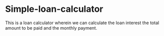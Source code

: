 # Simple-loan-calculator
This is a loan calculator wherein we can calculate the loan interest the total amount to be paid and the monthly payment.
